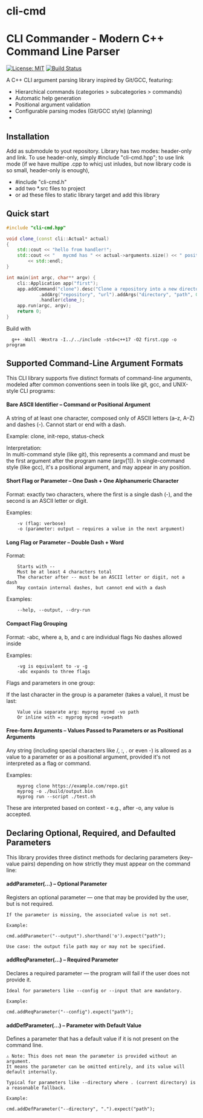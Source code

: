 # cli-cmd
# CLI Commander - Modern C++ Command Line Parser

[![License: MIT](https://img.shields.io/badge/License-MIT-blue.svg)](LICENSE)
[![Build Status](https://github.com/siplasplas/cli-cmd/actions/workflows/cmake.yml/badge.svg)](https://github.com/siplasplas/cli-cmd/actions)

A C++ CLI argument parsing library inspired by Git/GCC, featuring:
- Hierarchical commands (categories > subcategories > commands)
- Automatic help generation
- Positional argument validation
- Configurable parsing modes (Git/GCC style) (planning)
- 
## Installation
Add as submodule to yout repository.
Library has two modes: header-only and link. 
To use header-only, simply #include "cli-cmd.hpp"; 
to use link mode (if we have multipe .cpp to whicj ust inludes, but now 
library code is so small, header-only is enough),
* #include "cli-cmd.h"
* add two *.src files to project
* or ad these files to static library target and add this library

## Quick start
```c++
#include "cli-cmd.hpp"

void clone_(const cli::Actual* actual)
{
    std::cout << "hello from handler!";
    std::cout << "   mycmd has " << actual->arguments.size() << " positional arguments"
        << std::endl;
}

int main(int argc, char** argv) {
    cli::Application app("first");
    app.addCommand("clone").desc("Clone a repository into a new directory")
            .addArg("repository", "url").addArgs("directory", "path", 0, 1)
            .handler(clone_);
    app.run(argc, argv);
    return 0;
}
```
Build with
```shell
  g++ -Wall -Wextra -I../../include -std=c++17 -O2 first.cpp -o program
```

## Supported Command-Line Argument Formats
This CLI library supports five distinct formats of command-line arguments, 
modeled after common conventions seen in tools like git, gcc, and UNIX-style CLI programs:

#### Bare ASCII Identifier – Command or Positional Argument
   A string of at least one character, composed only of ASCII letters (a–z, A–Z) and dashes (-).
   Cannot start or end with a dash.

   Example: clone, init-repo, status-check

   Interpretation:<br>
   In multi-command style (like git), this represents a command and must be the first argument after the program name (argv[1]).
   In single-command style (like gcc), it's a positional argument, and may appear in any position.
#### Short Flag or Parameter – One Dash + One Alphanumeric Character
   Format: exactly two characters, where the first is a single dash (-), and the second is an ASCII letter or digit.
   
   Examples:

        -v (flag: verbose)
        -o (parameter: output – requires a value in the next argument)

#### Long Flag or Parameter – Double Dash + Word
   Format:

        Starts with --
        Must be at least 4 characters total
        The character after -- must be an ASCII letter or digit, not a dash
        May contain internal dashes, but cannot end with a dash
   Examples:
   
        --help, --output, --dry-run
#### Compact Flag Grouping
   Format: -abc, where a, b, and c are individual flags
   No dashes allowed inside
   
Examples:
 
        -vg is equivalent to -v -g
        -abc expands to three flags
Flags and parameters in one group:

If the last character in the group is a parameter (takes a value), it must be last:

        Value via separate arg: myprog mycmd -vo path
        Or inline with =: myprog mycmd -vo=path
#### Free-form Arguments – Values Passed to Parameters or as Positional Arguments
   Any string (including special characters like /, :, . or even -) is allowed as a value to a parameter or as a positional argument, provided it's not interpreted as a flag or command.
   
   Examples:

        myprog clone https://example.com/repo.git
        myprog -o ./build/output.bin
        myprog run --script ./test.sh
   These are interpreted based on context - e.g., after -o, any value is accepted.


## Declaring Optional, Required, and Defaulted Parameters

This library provides three distinct methods for declaring parameters (key–value pairs) depending on how strictly they must appear on the command line:
#### addParameter(...) – Optional Parameter

Registers an optional parameter — one that may be provided by the user, but is not required.

    If the parameter is missing, the associated value is not set.

    Example:

    cmd.addParameter("--output").shorthand('o').expect("path");

    Use case: the output file path may or may not be specified.

#### addReqParameter(...) – Required Parameter

Declares a required parameter — the program will fail if the user does not provide it.

    Ideal for parameters like --config or --input that are mandatory.

    Example:

    cmd.addReqParameter("--config").expect("path");

#### addDefParameter(...) – Parameter with Default Value

Defines a parameter that has a default value if it is not present on the command line.

    ⚠️ Note: This does not mean the parameter is provided without an argument.
    It means the parameter can be omitted entirely, and its value will default internally.

    Typical for parameters like --directory where . (current directory) is a reasonable fallback.

    Example:

    cmd.addDefParameter("--directory", ".").expect("path");

